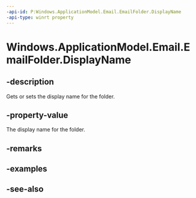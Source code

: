 ----api-id: P:Windows.ApplicationModel.Email.EmailFolder.DisplayName
-api-type: winrt property
---<!-- Property syntaxpublic string DisplayName { get;  set; }--># Windows.ApplicationModel.Email.EmailFolder.DisplayName## -descriptionGets or sets the display name for the folder.## -property-valueThe display name for the folder.## -remarks## -examples## -see-also